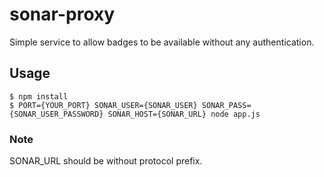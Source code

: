 # sonar-proxy
Simple service to allow badges to be available without any authentication.

## Usage
<pre><code>$ npm install
$ PORT={YOUR_PORT} SONAR_USER={SONAR_USER} SONAR_PASS={SONAR_USER_PASSWORD} SONAR_HOST={SONAR_URL} node app.js 
</code></pre>

### Note
<p>SONAR_URL should be without protocol prefix.</p>
